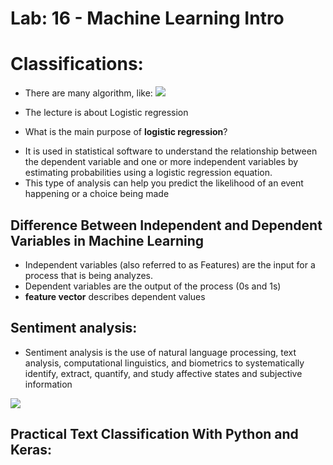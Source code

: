 # Lab: 16 - Machine Learning Intro
# Classifications:
* There are many algorithm, like:
![](https://data-flair.training/blogs/wp-content/uploads/sites/2/2019/10/Machine-Learning-Classification-Algorithms.jpg)

* The lecture is about Logistic regression
* What is the main purpose of **logistic regression**?
 - It is used in statistical software to understand the relationship between the dependent variable and one or more independent variables by estimating probabilities using a logistic regression equation. 
 - This type of analysis can help you predict the likelihood of an event happening or a choice being made


## Difference Between Independent and Dependent Variables in Machine Learning
* Independent variables (also referred to as Features) are the input for a process that is being analyzes. 
* Dependent variables are the output of the process (0s and 1s)
* **feature vector** describes dependent values

## Sentiment analysis:
* Sentiment analysis is the use of natural language processing, text analysis, computational linguistics, and biometrics to systematically identify, extract, quantify, and study affective states and subjective information

![](https://d33wubrfki0l68.cloudfront.net/e57b78e974bc47b52aedaf7e315174968f4c3c36/b6241/static/348bb1d70089176ca2f61ea402094382/50bf7/main.png)



## Practical Text Classification With Python and Keras:

